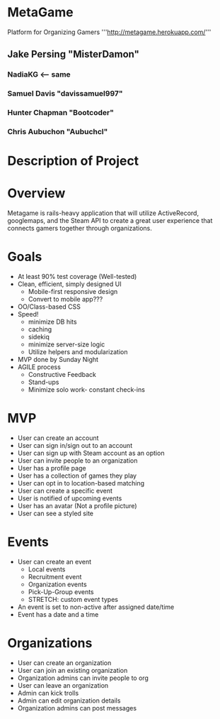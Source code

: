 MetaGame
========

Platform for Organizing Gamers
'''http://metagame.herokuapp.com/'''

## Jake Persing 		"MisterDamon"
### NadiaKG 				<-- same
### Samuel Davis 		"davissamuel997"
### Hunter Chapman 	"Bootcoder"
### Chris Aubuchon 	"Aubuchcl"

Description of Project
======================

Overview
========
Metagame is rails-heavy application that will utilize ActiveRecord, googlemaps, and the Steam API to create a great user experience that connects gamers together through organizations. 

Goals
=====
* At least 90% test coverage (Well-tested)
* Clean, efficient, simply designed UI
	* Mobile-first responsive design
	* Convert to mobile app???
* OO/Class-based CSS
* Speed!
	* minimize DB hits
	* caching
	* sidekiq
	* minimize server-size logic
	* Utilize helpers and modularization
* MVP done by Sunday Night
* AGILE process
	* Constructive Feedback
	* Stand-ups
	* Minimize solo work- constant check-ins


MVP
===
* User can create an account
* User can sign in/sign out to an account
* User can sign up with Steam account as an option
* User can invite people to an organization
* User has a profile page
* User has a collection of games they play
* User can opt in to location-based matching
* User can create a specific event
* User is notified of upcoming events
* User has an avatar (Not a profile picture)
* User can see a styled site 

Events
======
* User can create an event
	* Local events
	* Recruitment event
	* Organization events
	* Pick-Up-Group events
	* STRETCH: custom event types
* An event is set to non-active after assigned date/time
* Event has a date and a time

Organizations
=============
* User can create an organization 
* User can join an existing organization
* Organization admins can invite people to org
* User can leave an organization
* Admin can kick trolls
* Admin can edit organization details
* Organization admins can post messages


